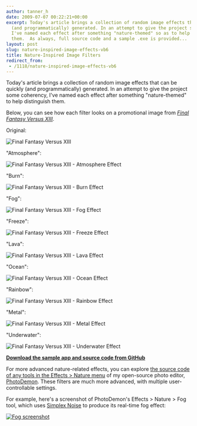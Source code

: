 ```yaml
---
author: tanner_h
date: 2009-07-07 00:22:21+00:00
excerpt: Today's article brings a collection of random image effects that can be quickly
  (and programmatically) generated. In an attempt to give the project some coherency,
  I've named each effect after something "nature-themed" so as to help distinguish
  them.  As always, full source code and a sample .exe is provided...
layout: post
slug: nature-inspired-image-effects-vb6
title: Nature-Inspired Image Filters
redirect_from:
 - /1118/nature-inspired-image-effects-vb6
---
```


Today's article brings a collection of random image effects that can be quickly (and programmatically) generated.  In an attempt to give the project some coherency, I've named each effect after something "nature-themed" to help distinguish them.

Below, you can see how each filter looks on a promotional image from [_Final Fantasy Versus XIII_](http://en.wikipedia.org/wiki/Final_Fantasy_Versus_XIII).

Original:

![Final Fantasy Versus XIII](images/FFVS13-600x337.jpg)

"Atmosphere":

![Final Fantasy Versus XIII - Atmosphere Effect](images/FFVS13_Atmosphere-600x337.jpg)

"Burn":

![Final Fantasy Versus XIII - Burn Effect](images/FFVS13_Burn-600x337.jpg)

"Fog":

![Final Fantasy Versus XIII - Fog Effect](images/FFVS13_Fog-600x337.jpg)

"Freeze":

![Final Fantasy Versus XIII - Freeze Effect](images/FFVS13_Freeze-600x337.jpg)

"Lava":

![Final Fantasy Versus XIII - Lava Effect](images/FFVS13_Lava-600x337.jpg)

"Ocean":

![Final Fantasy Versus XIII - Ocean Effect](images/FFVS13_Ocean-600x337.jpg)

"Rainbow":

![Final Fantasy Versus XIII - Rainbow Effect](images/FFVS13_Rainbow-600x337.jpg)

"Metal":

![Final Fantasy Versus XIII - Metal Effect](images/FFVS13_Steel-600x337.jpg)

"Underwater":

![Final Fantasy Versus XIII - Underwater Effect](images/FFVS13_Water-600x337.jpg)


**[Download the sample app and source code from GitHub](https://github.com/tannerhelland/vb6-code/tree/master/Nature-effects)**

For more advanced nature-related effects, you can explore [the source code of any tools in the Effects > Nature menu](https://github.com/tannerhelland/PhotoDemon/tree/master/Forms) of my open-source photo editor, [PhotoDemon](https://photodemon.org).  These filters are much more advanced, with multiple user-controllable settings.

For example, here's a screenshot of PhotoDemon's Effects > Nature > Fog tool, which uses [Simplex Noise](https://en.wikipedia.org/wiki/Simplex_noise) to produce its real-time fog effect:

[![Fog screenshot](images/PD_fog_screenshot.png)](images/PD_fog_screenshot.png)
